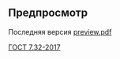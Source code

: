 ## Предпросмотр
Последняя версия [preview.pdf](preview/latest.pdf)

[ГОСТ 7.32-2017](assets/ГОСТ%207.32-2017.pdf)